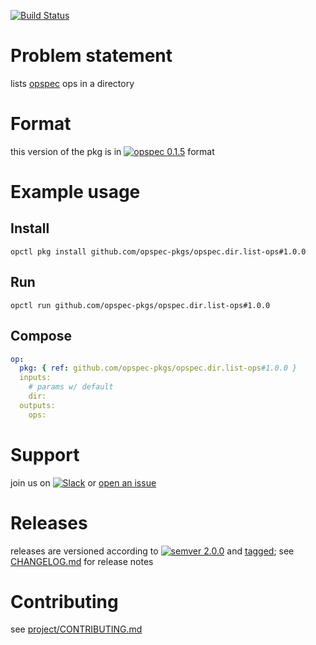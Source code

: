 [![Build Status](https://travis-ci.org/opspec-pkgs/opspec.dir.list-ops.svg?branch=master)](https://travis-ci.org/opspec-pkgs/opspec.dir.list-ops)

# Problem statement

lists [opspec](https://opspec.io) ops in a directory

# Format

this version of the pkg is in [![opspec 0.1.5](https://img.shields.io/badge/opspec-0.1.5-brightgreen.svg?colorA=6b6b6b&colorB=fc16be)](https://opspec.io/0.1.5/packages.html) format

# Example usage

## Install

```shell
opctl pkg install github.com/opspec-pkgs/opspec.dir.list-ops#1.0.0
```

## Run

```
opctl run github.com/opspec-pkgs/opspec.dir.list-ops#1.0.0
```

## Compose

```yaml
op:
  pkg: { ref: github.com/opspec-pkgs/opspec.dir.list-ops#1.0.0 }
  inputs:
    # params w/ default
    dir:
  outputs:
    ops:
```

# Support

join us on
[![Slack](https://opspec-slackin.herokuapp.com/badge.svg)](https://opspec-slackin.herokuapp.com/)
or
[open an issue](https://github.com/opspec-pkgs/opspec.dir.list-ops/issues)

# Releases

releases are versioned according to
[![semver 2.0.0](https://img.shields.io/badge/semver-2.0.0-brightgreen.svg)](http://semver.org/spec/v2.0.0.html)
and [tagged](https://git-scm.com/book/en/v2/Git-Basics-Tagging); see
[CHANGELOG.md](CHANGELOG.md) for release notes

# Contributing

see
[project/CONTRIBUTING.md](https://github.com/opspec-pkgs/project/blob/master/CONTRIBUTING.md)
